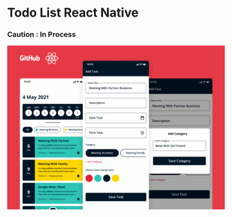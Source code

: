 
# Todo List React Native

### Caution : In Process

![alt text](./src/assets/image-for-github.png)
